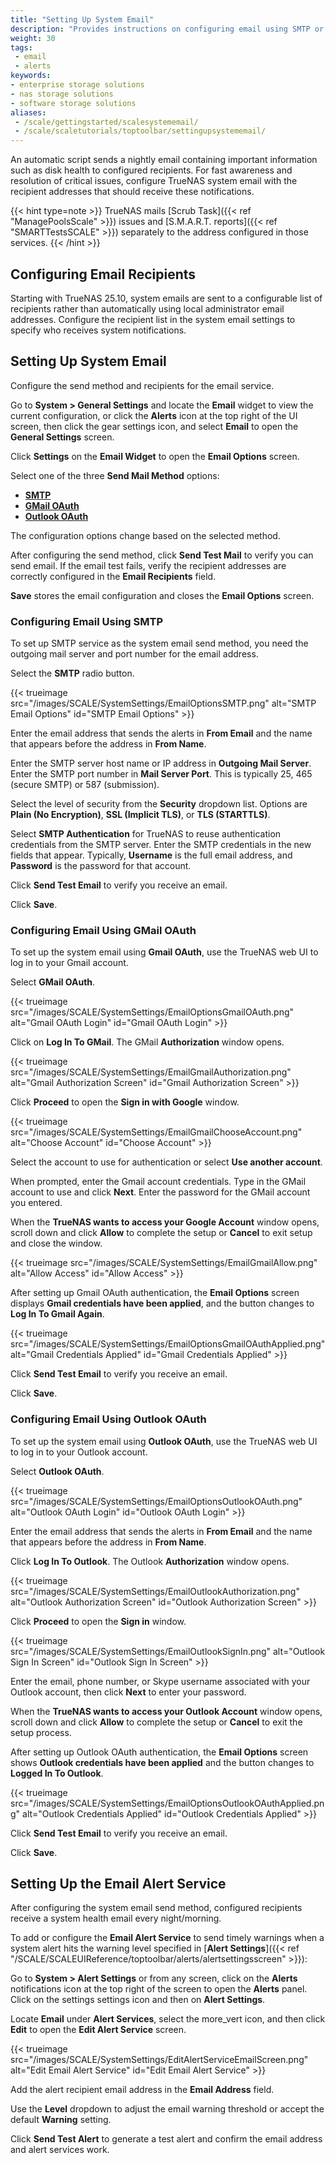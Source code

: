 ```yaml
---
title: "Setting Up System Email"
description: "Provides instructions on configuring email using SMTP or GMail OAuth and setting up the email alert service in TrueNAS."
weight: 30
tags:
 - email
 - alerts
keywords:
- enterprise storage solutions
- nas storage solutions
- software storage solutions
aliases:
 - /scale/gettingstarted/scalesystememail/
 - /scale/scaletutorials/toptoolbar/settingupsystememail/
---
```


An automatic script sends a nightly email containing important information such as disk health to configured recipients.
For fast awareness and resolution of critical issues, configure TrueNAS system email with the recipient addresses that should receive these notifications.

{{< hint type=note >}}
TrueNAS mails [Scrub Task]({{< ref "ManagePoolsScale" >}}) issues and [S.M.A.R.T. reports]({{< ref "SMARTTestsSCALE" >}}) separately to the address configured in those services.
{{< /hint >}}

## Configuring Email Recipients

Starting with TrueNAS 25.10, system emails are sent to a configurable list of recipients rather than automatically using local administrator email addresses. Configure the recipient list in the system email settings to specify who receives system notifications.

## Setting Up System Email

Configure the send method and recipients for the email service.

Go to **System > General Settings** and locate the **Email** widget to view the current configuration, or click the **Alerts** <span class="iconify" data-icon="mdi:bell"></span> icon at the top right of the UI screen, then click the gear <span class="iconify" data-icon="mdi:cog"></span> settings icon, and select **Email** to open the **General Settings** screen.

Click **Settings** on the **Email Widget** to open the **Email Options** screen.

Select one of the three **Send Mail Method** options:

* [**SMTP**](#configuring-email-using-smtp)
* [**GMail OAuth**](#configuring-email-using-gmail-oauth)
* [**Outlook OAuth**](#configuring-email-using-outlook-oauth)

The configuration options change based on the selected method.

After configuring the send method, click **Send Test Mail** to verify you can send email.
If the email test fails, verify the recipient addresses are correctly configured in the **Email Recipients** field.

**Save** stores the email configuration and closes the **Email Options** screen.

### Configuring Email Using SMTP

To set up SMTP service as the system email send method, you need the outgoing mail server and port number for the email address.

Select the **SMTP** radio button.

{{< trueimage src="/images/SCALE/SystemSettings/EmailOptionsSMTP.png" alt="SMTP Email Options" id="SMTP Email Options" >}}

Enter the email address that sends the alerts in **From Email** and the name that appears before the address in **From Name**.

Enter the SMTP server host name or IP address in **Outgoing Mail Server**.
Enter the SMTP port number in **Mail Server Port**. This is typically 25, 465 (secure SMTP) or 587 (submission).

Select the level of security from the **Security** dropdown list.
Options are **Plain (No Encryption)**, **SSL (Implicit TLS)**, or **TLS (STARTTLS)**.

Select **SMTP Authentication** for TrueNAS to reuse authentication credentials from the SMTP server.
Enter the SMTP credentials in the new fields that appear.
Typically, **Username** is the full email address, and **Password** is the password for that account.

Click **Send Test Email** to verify you receive an email.

Click **Save**.

### Configuring Email Using GMail OAuth

To set up the system email using **Gmail OAuth**, use the TrueNAS web UI to log in to your Gmail account.

Select **GMail OAuth**.

{{< trueimage src="/images/SCALE/SystemSettings/EmailOptionsGmailOAuth.png" alt="Gmail OAuth Login" id="Gmail OAuth Login" >}}

Click on **Log In To GMail**. The GMail **Authorization** window opens.

{{< trueimage src="/images/SCALE/SystemSettings/EmailGmailAuthorization.png" alt="Gmail Authorization Screen" id="Gmail Authorization Screen" >}}

Click **Proceed** to open the **Sign in with Google** window.

{{< trueimage src="/images/SCALE/SystemSettings/EmailGmailChooseAccount.png" alt="Choose Account" id="Choose Account" >}}

Select the account to use for authentication or select **Use another account**.

When prompted, enter the Gmail account credentials.
Type in the GMail account to use and click **Next**.
Enter the password for the GMail account you entered.

When the **TrueNAS wants to access your Google Account** window opens, scroll down and click **Allow** to complete the setup or **Cancel** to exit setup and close the window.

{{< trueimage src="/images/SCALE/SystemSettings/EmailGmailAllow.png" alt="Allow Access" id="Allow Access" >}}

After setting up Gmail OAuth authentication, the **Email Options** screen displays **Gmail credentials have been applied**, and the button changes to **Log In To Gmail Again**.

{{< trueimage src="/images/SCALE/SystemSettings/EmailOptionsGmailOAuthApplied.png" alt="Gmail Credentials Applied" id="Gmail Credentials Applied" >}}

Click **Send Test Email** to verify you receive an email.

Click **Save**.

### Configuring Email Using Outlook OAuth

To set up the system email using **Outlook OAuth**, use the TrueNAS web UI to log in to your Outlook account.

Select **Outlook OAuth**.

{{< trueimage src="/images/SCALE/SystemSettings/EmailOptionsOutlookOAuth.png" alt="Outlook OAuth Login" id="Outlook OAuth Login" >}}

Enter the email address that sends the alerts in **From Email** and the name that appears before the address in **From Name**.

Click **Log In To Outlook**. The Outlook **Authorization** window opens.

{{< trueimage src="/images/SCALE/SystemSettings/EmailOutlookAuthorization.png" alt="Outlook Authorization Screen" id="Outlook Authorization Screen" >}}

Click **Proceed** to open the **Sign in** window.

{{< trueimage src="/images/SCALE/SystemSettings/EmailOutlookSignIn.png" alt="Outlook Sign In Screen" id="Outlook Sign In Screen" >}}

Enter the email, phone number, or Skype username associated with your Outlook account, then click **Next** to enter your password.

When the **TrueNAS wants to access your Outlook Account** window opens, scroll down and click **Allow** to complete the setup or **Cancel** to exit the setup process.

After setting up Outlook OAuth authentication, the **Email Options** screen shows **Outlook credentials have been applied** and the button changes to **Logged In To Outlook**.

{{< trueimage src="/images/SCALE/SystemSettings/EmailOptionsOutlookOAuthApplied.png" alt="Outlook Credentials Applied" id="Outlook Credentials Applied" >}}

Click **Send Test Email** to verify you receive an email.

Click **Save**.

## Setting Up the Email Alert Service

After configuring the system email send method, configured recipients receive a system health email every night/morning.

To add or configure the **Email Alert Service** to send timely warnings when a system alert hits the warning level specified in [**Alert Settings**]({{< ref "/SCALE/SCALEUIReference/toptoolbar/alerts/alertsettingsscreen" >}}):

 Go to **System > Alert Settings** or from any screen, click on the **Alerts** <span class="material-icons">notifications</span> icon at the top right of the screen to open the **Alerts** panel.
Click on the <span class="material-icons">settings</span> settings icon and then on **Alert Settings**.

Locate **Email** under **Alert Services**, select the <span class="material-icons">more_vert</span> icon, and then click **Edit** to open the **Edit Alert Service** screen.

{{< trueimage src="/images/SCALE/SystemSettings/EditAlertServiceEmailScreen.png" alt="Edit Email Alert Service" id="Edit Email Alert Service" >}}

Add the alert recipient email address in the **Email Address** field.

Use the **Level** dropdown to adjust the email warning threshold or accept the default **Warning** setting.

Click **Send Test Alert** to generate a test alert and confirm the email address and alert services work.